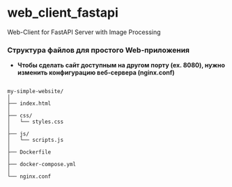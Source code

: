 # web_client_fastapi
Web-Client for FastAPI Server with Image Processing


### Структура файлов для простого Web-приложения

- **Чтобы сделать сайт доступным на другом порту (ex. 8080), нужно изменить конфигурацию веб-сервера (nginx.conf)**

<code>
my-simple-website/
│
├── index.html
│
├── css/
│   └── styles.css
│
├── js/
│   └── scripts.js
│
├── Dockerfile
│
├── docker-compose.yml
│
└── nginx.conf
</code>

